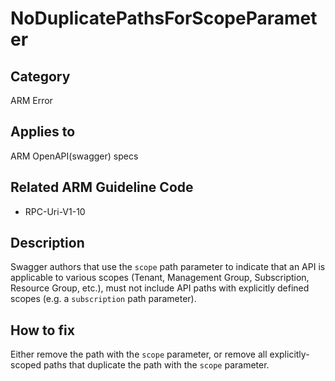 # NoDuplicatePathsForScopeParameter

## Category

ARM Error

## Applies to

ARM OpenAPI(swagger) specs

## Related ARM Guideline Code

- RPC-Uri-V1-10

## Description

Swagger authors that use the `scope` path parameter to indicate that an API is applicable to various scopes (Tenant, Management Group, Subscription, Resource Group, etc.), must not include API paths with explicitly defined scopes (e.g. a `subscription` path parameter).

## How to fix

Either remove the path with the `scope` parameter, or remove all explicitly-scoped paths that duplicate the path with the `scope` parameter.
